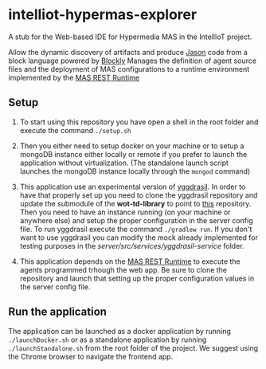 # intelliot-hypermas-explorer
A stub for the Web-based IDE for Hypermedia MAS in the IntellIoT project. 

Allow the dynamic discovery of artifacts and produce [Jason](http://jason.sourceforge.net/wp/) code from a block language powered by [Blockly](https://github.com/google/blockly/)
Manages the definition of agent source files and the deployment of MAS configurations to a runtime environment implemented by the [MAS REST Runtime](https://github.com/samubura/mas-rest-runtime)

## Setup
1. To start using this repository you have open a shell in the root folder and execute the command
`./setup.sh`

2. Then you either need to setup docker on your machine or to setup a mongoDB instance either locally or remote if you prefer to launch the application without virtualization.
(The standalone launch script launches the mongoDB instance locally through the `mongod` command)

3. This application use an experimental version of [yggdrasil](https://github.com/samubura/yggdrasil). In order to have that properly set up you need to clone the yggdrasil repository and update the submodule of the **wot-td-library** to point to [this](https://github.com/samubura/wot-td-java) repository.
Then you need to have an instance running (on your machine or anywhere else) and setup the proper configuration in the server config file. 
To run yggdrasil execute the command `./gradlew run`. If you don't want to use yggdrasil you can modify the mock already implemented for testing purposes in the *server/src/services/yggdrasil-service* folder.

4. This application depends on the [MAS REST Runtime](https://github.com/samubura/mas-rest-runtime) to execute the agents programmed trhough the web app. Be sure to clone the repository and launch that setting up the proper configuration values in the server config file.

## Run the application
The application can be launched as a docker application by running `./launchDocker.sh` or as a standalone application by running `./launchStandalone.sh` from the root folder of the project. We suggest using the Chrome browser to navigate the frontend app.

